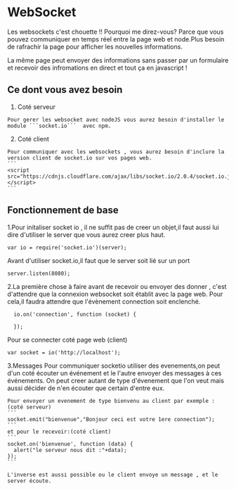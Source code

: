 # WebSocket
 Les websockets c'est chouette !!
 Pourquoi me direz-vous? Parce que vous pouvez communiquer en temps réel entre la page web et node.Plus besoin de rafrachir la page pour afficher les nouvelles informations.

 La même page peut envoyer des informations sans passer par un formulaire et recevoir des infromations en direct et tout ça en javascript !

 ## Ce dont vous avez besoin
  1. Coté serveur

    Pour gerer les websocket avec nodeJS vous aurez besoin d'installer le module ```socket.io```  avec npm.

  2. Coté  client

    Pour communiquer avec les websockets , vous aurez besoin d'inclure la version client de socket.io sur vos pages web.
    ```
    <script src="https://cdnjs.cloudflare.com/ajax/libs/socket.io/2.0.4/socket.io.js"></script>
    ```
## Fonctionnement de base
  1.Pour initaliser socket io , il ne suffit pas de creer un objet,il  faut aussi lui dire d'utiliser le server que vous aurez creer plus haut.

  ```
  var io = require('socket.io')(server);

  ```
  Avant d'utiliser socket.io,il faut que le server soit lié sur un port
  ```
  server.listen(8080);
  ```
  2.La première chose à faire avant de recevoir ou envoyer des donner , c'est d'attendre que la connexion websocket soit établit avec la page web.
  Pour cela,il faudra attendre que l'évènement connection soit enclenché.
  ```
    io.on('connection', function (socket) {

    });
  ```
  Pour se connecter coté page web (client)
  ```
  var socket = io('http://localhost');
  ```
  
  3.Messages
    Pour communiquer socketio utiliser des evenements,on peut d'un coté écouter un événement et le l'autre envoyer des messages à ces événements.
    On peut creer autant de type d'évenement que l'on veut mais aussi décider de n'en écouter que certain d'entre eux.

    Pour envoyer un evenement de type bienvenu au client par exemple :
    (coté serveur)
    ```
    socket.emit("bienvenue","Bonjour ceci est votre 1ere connection");
    ```
    et pour le recevoir:(coté client)
    ```
    socket.on('bienvenue', function (data) {
      alert("le serveur nous dit :"+data);
    });
    ```

    L'inverse est aussi possible ou le client envoye un message , et le server écoute.
